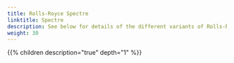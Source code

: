 ```yaml
---
title: Rolls-Royce Spectre
linktitle: Spectre
description: See below for details of the different variants of Rolls-Royce Spectre
weight: 30
---
```

{{% children description="true" depth="1" %}}

